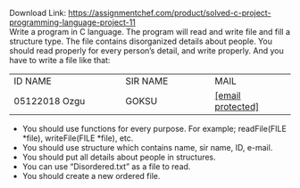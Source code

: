 Download Link: https://assignmentchef.com/product/solved-c-project-programming-language-project-11
<br>
Write a program in C language. The program will read and write file and fill a structure type. The file contains disorganized details about people. You should read properly for every person’s detail, and write properly. And you have to write a file like that:

<table width="578">

 <tbody>

  <tr>

   <td width="236">ID                 NAME</td>

   <td width="189">SIR NAME</td>

   <td width="153">MAIL</td>

  </tr>

  <tr>

   <td width="236">05122018    Ozgu</td>

   <td width="189"> GOKSU</td>

   <td width="153"><u><a href="/cdn-cgi/l/email-protection" class="__cf_email__" data-cfemail="82ede5ede9f1f7c2e5f6f7ace7e6f7acf6f0">[email protected]</a></u></td>

  </tr>

 </tbody>

</table>

<ul>

 <li>You should use functions for every purpose. For example; readFile(FILE *file), writeFile(FILE *file), etc.</li>

 <li>You should use structure which contains name, sir name, ID, e-mail.</li>

 <li>You should put all details about people in structures.</li>

 <li>You can use “Disordered.txt” as a file to read.</li>

 <li>You should create a new ordered file.</li>

</ul>